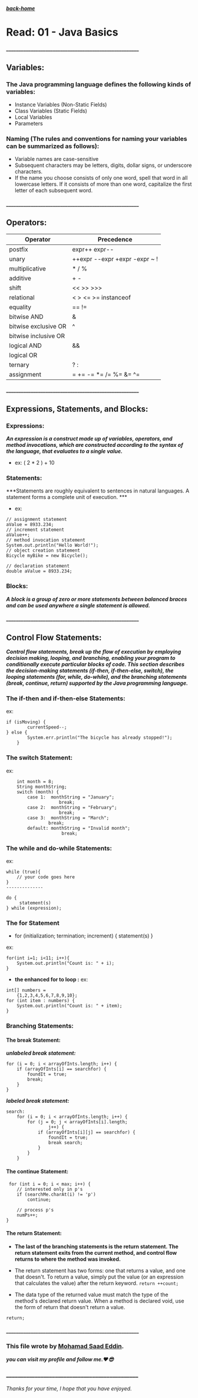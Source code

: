 
##### [back-home](https://mhd22.github.io/all-reading-notes/main-table)

# Read: 01 - Java Basics


#### ______________________________________________________

## Variables:

### The Java programming language defines the following kinds of variables:

* Instance Variables (Non-Static Fields) 
* Class Variables (Static Fields) 
* Local Variables
* Parameters

### Naming (The rules and conventions for naming your variables can be summarized as follows):

* Variable names are case-sensitive
* Subsequent characters may be letters, digits, dollar signs, or underscore characters.
* If the name you choose consists of only one word, spell that word in all lowercase letters. If it consists of more than one word, capitalize the first letter of each subsequent word.

#### ______________________________________________________

## Operators:

| Operator | Precedence |
| -------  | ---------  |
| postfix  | expr++ expr-- |
|unary     |++expr --expr +expr -expr ~ ! |
|multiplicative | * / % |
|additive | + - |
|shift | << >> >>> |
|relational | < > <= >= instanceof |
|equality | == != |
|bitwise AND | & |
|bitwise exclusive OR | ^ |
|bitwise inclusive OR | | |
|logical AND | && |
|logical OR | || |
|ternary | ? : |
|assignment | = += -= *= /= %= &= ^= |= <<= >>= >>>= |

#### ______________________________________________________

## Expressions, Statements, and Blocks:

### Expressions:

***An expression is a construct made up of variables, operators, and method invocations, which are constructed according to the syntax of the language, that evaluates to a single value.***
* ex: ( 2 * 2 ) + 10

### Statements:

***Statements are roughly equivalent to sentences in natural languages. A statement forms a complete unit of execution. ***

* ex: 
```
// assignment statement
aValue = 8933.234;
// increment statement
aValue++;
// method invocation statement
System.out.println("Hello World!");
// object creation statement
Bicycle myBike = new Bicycle();

// declaration statement
double aValue = 8933.234;
```

### Blocks:

***A block is a group of zero or more statements between balanced braces and can be used anywhere a single statement is allowed.***

#### ______________________________________________________

## Control Flow Statements:

***Control flow statements, break up the flow of execution by employing decision making, looping, and branching, enabling your program to conditionally execute particular blocks of code. This section describes the decision-making statements (if-then, if-then-else, switch), the looping statements (for, while, do-while), and the branching statements (break, continue, return) supported by the Java programming language.***

### The if-then and if-then-else Statements:

ex: 
```
if (isMoving) {
        currentSpeed--;
} else {
        System.err.println("The bicycle has already stopped!");
    } 

```

### The switch Statement:

ex:
```
    int month = 8;
    String monthString;
    switch (month) {
        case 1:  monthString = "January";
                    break;
        case 2:  monthString = "February";
                    break;
        case 3:  monthString = "March";
                break;
        default: monthString = "Invalid month";
                     break;       
```

### The while and do-while Statements:

ex:
```
while (true){
    // your code goes here
}
--------------

do {
     statement(s)
} while (expression);

```

### The for Statement

* for (initialization; termination; increment) {
    statement(s)
}

ex:
```
for(int i=1; i<11; i++){
    System.out.println("Count is: " + i);
}
```

* **the enhanced for to loop :**
ex:
```
int[] numbers = 
    {1,2,3,4,5,6,7,8,9,10};
for (int item : numbers) {
    System.out.println("Count is: " + item);
}
```

### Branching Statements:

#### The break Statement:

***unlabeled break statement:***
```
for (i = 0; i < arrayOfInts.length; i++) {
    if (arrayOfInts[i] == searchfor) {
        foundIt = true;
        break;
    }
}
```
***labeled break statement:***
```
search:
    for (i = 0; i < arrayOfInts.length; i++) {
        for (j = 0; j < arrayOfInts[i].length;
                j++) {
            if (arrayOfInts[i][j] == searchfor) {
                foundIt = true;
                break search;
            }
        }
    }

```

#### The continue Statement:

```
 for (int i = 0; i < max; i++) {
    // interested only in p's
    if (searchMe.charAt(i) != 'p')
        continue;

    // process p's
    numPs++;
}
```

#### The return Statement:

* **The last of the branching statements is the return statement. The return statement exits from the current method, and control flow returns to where the method was invoked.** 
* The return statement has two forms: one that returns a value, and one that doesn't. To return a value, simply put the value (or an expression that calculates the value) after the return keyword.
`return ++count;`

* The data type of the returned value must match the type of the method's declared return value. When a method is declared void, use the form of return that doesn't return a value.

`return;`

#### ______________________________________________________

### This file wrote by [Mohamad Saad Eddin](https://github.com/MHD22).
***you can visit my profile and follow me.❤️😎***
### ______________________________________________


###### Thanks for your time, I hope that you have enjoyed.